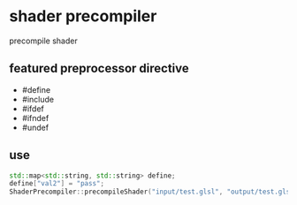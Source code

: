 # shader precompiler

 precompile shader

## featured preprocessor directive

- #define
- #include
- #ifdef
- #ifndef
- #undef

## use

```cpp
std::map<std::string, std::string> define;
define["val2"] = "pass";
ShaderPrecompiler::precompileShader("input/test.glsl", "output/test.glsl", &define)
```
